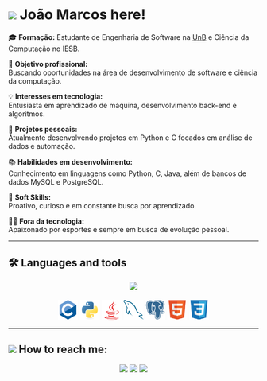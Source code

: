 # <img src="https://github.com/Shiv-sharma-111/Shiv-sharma-111/blob/master/Assets/Hi.gif" width="29px"> João Marcos here!  
🎓 **Formação:**
Estudante de Engenharia de Software na [UnB](https://www.unb.br/) e Ciência da Computação no [IESB](https://www.iesb.br/).  

🎯 **Objetivo profissional:**  
Buscando oportunidades na área de desenvolvimento de software e ciência da computação.  

💡 **Interesses em tecnologia:**  
Entusiasta em aprendizado de máquina, desenvolvimento back-end e algoritmos.  

🧩 **Projetos pessoais:**  
Atualmente desenvolvendo projetos em Python e C focados em análise de dados e automação.  

📚 **Habilidades em desenvolvimento:**  
Conhecimento em linguagens como Python, C, Java, além de bancos de dados MySQL e PostgreSQL.  

🌟 **Soft Skills:**  
Proativo, curioso e em constante busca por aprendizado.  

🏋️‍♂️ **Fora da tecnologia:**  
Apaixonado por esportes e sempre em busca de evolução pessoal.  

---

## 🛠️ Languages and tools
<div align="center">
  <img src="https://github-readme-stats.vercel.app/api/top-langs/?username=dev-joaocarvalho&layout=compact&theme=radical"/>
</div>

<div align="center"><br>
  <img alt="C" height="40" width="40" src="https://raw.githubusercontent.com/devicons/devicon/master/icons/c/c-original.svg">
  <img alt="Python" height="40" width="40" src="https://raw.githubusercontent.com/devicons/devicon/master/icons/python/python-original.svg">
  <img alt="Java" height="40" width="40" src="https://raw.githubusercontent.com/devicons/devicon/master/icons/java/java-plain.svg">
  <img alt="MySQL" height="40" width="40" src="https://raw.githubusercontent.com/devicons/devicon/master/icons/mysql/mysql-original.svg">
  <img alt="PostgreSQL" height="40" width="40" src="https://raw.githubusercontent.com/devicons/devicon/master/icons/postgresql/postgresql-plain.svg"> 
  <img alt="HTML" height="40" width="40" src="https://raw.githubusercontent.com/devicons/devicon/master/icons/html5/html5-original.svg">
  <img alt="CSS" height="40" width="40" src="https://raw.githubusercontent.com/devicons/devicon/master/icons/css3/css3-original.svg">  
</div>

---

## <img src="https://github.com/Shiv-sharma-111/Shiv-sharma-111/blob/master/Assets/Earth.gif" width="23px">  How to reach me:
<div align="center">
  <a href="mailto:dev.joaocarvalho@gmail.com"><img src="https://img.shields.io/badge/Gmail-D14836?style=for-the-badge&logo=gmail&logoColor=white"></a>
  <a href="https://www.linkedin.com/in/joaom-s-carvalho/" target="_blank"><img src="https://img.shields.io/badge/-LinkedIn-%230077B5?style=for-the-badge&logo=linkedin&logoColor=white"></a>
  <a href="https://instagram.com/jm.carv4lho" target="_blank"><img src="https://img.shields.io/badge/-Instagram-%23E4405F?style=for-the-badge&logo=instagram&logoColor=white"></a>
</div>


<!--
**dev-joaocarvalho/dev-joaocarvalho** is a ✨ _special_ ✨ repository because its `README.md` (this file) appears on your GitHub profile.

Here are some ideas to get you started:

- 🔭 I’m currently working on ...
- 🌱 I’m currently learning ...
- 👯 I’m looking to collaborate on ...
- 🤔 I’m looking for help with ...
- 💬 Ask me about ...
- 📫 How to reach me: ...
- 😄 Pronouns: ...
- ⚡ Fun fact: ...
-->
